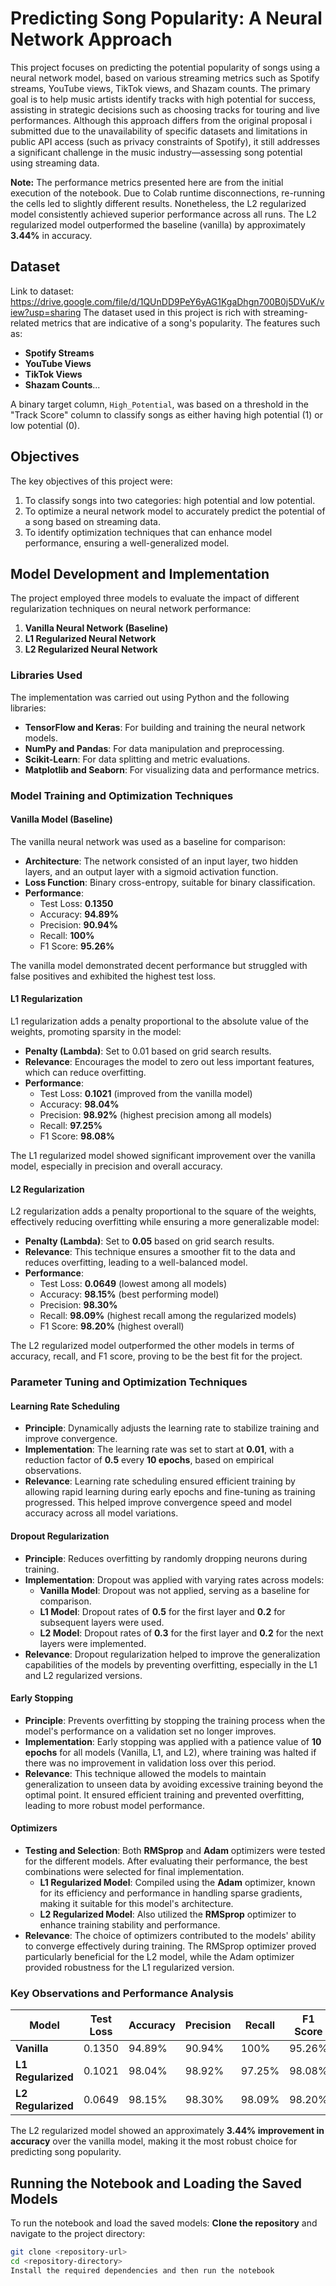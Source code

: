 # Predicting Song Popularity: A Neural Network Approach

This project focuses on predicting the potential popularity of songs using a neural network model, based on various streaming metrics such as Spotify streams, YouTube views, TikTok views, and Shazam counts. The primary goal is to help music artists identify tracks with high potential for success, assisting in strategic decisions such as choosing tracks for touring and live performances. Although this approach differs from the original proposal i submitted due to the unavailability of specific datasets and limitations in public API access (such as privacy constraints of Spotify), it still addresses a significant challenge in the music industry—assessing song potential using streaming data.

**Note:** The performance metrics presented here are from the initial execution of the notebook. Due to Colab runtime disconnections, re-running the cells led to slightly different results. Nonetheless, the L2 regularized model consistently achieved superior performance across all runs. The L2 regularized model outperformed the baseline (vanilla) by approximately **3.44%** in accuracy.

## Dataset
Link to dataset: https://drive.google.com/file/d/1QUnDD9PeY6yAG1KgaDhgn700B0j5DVuK/view?usp=sharing
The dataset used in this project is rich with streaming-related metrics that are indicative of a song's popularity. The features such as:
- **Spotify Streams**
- **YouTube Views**
- **TikTok Views**
- **Shazam Counts**...

A binary target column, `High_Potential`, was based on a threshold in the "Track Score" column to classify songs as either having high potential (1) or low potential (0).

## Objectives

The key objectives of this project were:
1. To classify songs into two categories: high potential and low potential.
2. To optimize a neural network model to accurately predict the potential of a song based on streaming data.
3. To identify optimization techniques that can enhance model performance, ensuring a well-generalized model.

## Model Development and Implementation

The project employed three models to evaluate the impact of different regularization techniques on neural network performance:
1. **Vanilla Neural Network (Baseline)**
2. **L1 Regularized Neural Network**
3. **L2 Regularized Neural Network**

### Libraries Used

The implementation was carried out using Python and the following libraries:
- **TensorFlow and Keras**: For building and training the neural network models.
- **NumPy and Pandas**: For data manipulation and preprocessing.
- **Scikit-Learn**: For data splitting and metric evaluations.
- **Matplotlib and Seaborn**: For visualizing data and performance metrics.

### Model Training and Optimization Techniques

#### Vanilla Model (Baseline)

The vanilla neural network was used as a baseline for comparison:
- **Architecture**: The network consisted of an input layer, two hidden layers, and an output layer with a sigmoid activation function.
- **Loss Function**: Binary cross-entropy, suitable for binary classification.
- **Performance**:
  - Test Loss: **0.1350**
  - Accuracy: **94.89%**
  - Precision: **90.94%**
  - Recall: **100%**
  - F1 Score: **95.26%**

The vanilla model demonstrated decent performance but struggled with false positives and exhibited the highest test loss.

#### L1 Regularization

L1 regularization adds a penalty proportional to the absolute value of the weights, promoting sparsity in the model:
- **Penalty (Lambda)**: Set to 0.01 based on grid search results.
- **Relevance**: Encourages the model to zero out less important features, which can reduce overfitting.
- **Performance**:
  - Test Loss: **0.1021** (improved from the vanilla model)
  - Accuracy: **98.04%**
  - Precision: **98.92%** (highest precision among all models)
  - Recall: **97.25%**
  - F1 Score: **98.08%**

The L1 regularized model showed significant improvement over the vanilla model, especially in precision and overall accuracy.

#### L2 Regularization

L2 regularization adds a penalty proportional to the square of the weights, effectively reducing overfitting while ensuring a more generalizable model:
- **Penalty (Lambda)**: Set to **0.05** based on grid search results.
- **Relevance**: This technique ensures a smoother fit to the data and reduces overfitting, leading to a well-balanced model.
- **Performance**:
  - Test Loss: **0.0649** (lowest among all models)
  - Accuracy: **98.15%** (best performing model)
  - Precision: **98.30%**
  - Recall: **98.09%** (highest recall among the regularized models)
  - F1 Score: **98.20%** (highest overall)

The L2 regularized model outperformed the other models in terms of accuracy, recall, and F1 score, proving to be the best fit for the project.

### Parameter Tuning and Optimization Techniques

#### Learning Rate Scheduling

- **Principle**: Dynamically adjusts the learning rate to stabilize training and improve convergence.
- **Implementation**: The learning rate was set to start at **0.01**, with a reduction factor of **0.5** every **10 epochs**, based on empirical observations.
- **Relevance**: Learning rate scheduling ensured efficient training by allowing rapid learning during early epochs and fine-tuning as training progressed. This helped improve convergence speed and model accuracy across all model variations.

#### Dropout Regularization

- **Principle**: Reduces overfitting by randomly dropping neurons during training.
- **Implementation**: Dropout was applied with varying rates across models:
  - **Vanilla Model**: Dropout was not applied, serving as a baseline for comparison.
  - **L1 Model**: Dropout rates of **0.5** for the first layer and **0.2** for subsequent layers were used.
  - **L2 Model**: Dropout rates of **0.3** for the first layer and **0.2** for the next layers were implemented.
- **Relevance**: Dropout regularization helped to improve the generalization capabilities of the models by preventing overfitting, especially in the L1 and L2 regularized versions.

#### Early Stopping

- **Principle**: Prevents overfitting by stopping the training process when the model's performance on a validation set no longer improves.
- **Implementation**: Early stopping was applied with a patience value of **10 epochs** for all models (Vanilla, L1, and L2), where training was halted if there was no improvement in validation loss over this period.
- **Relevance**: This technique allowed the models to maintain generalization to unseen data by avoiding excessive training beyond the optimal point. It ensured efficient training and prevented overfitting, leading to more robust model performance.

#### Optimizers

- **Testing and Selection**: Both **RMSprop** and **Adam** optimizers were tested for the different models. After evaluating their performance, the best combinations were selected for final implementation.
  - **L1 Regularized Model**: Compiled using the **Adam** optimizer, known for its efficiency and performance in handling sparse gradients, making it suitable for this model's architecture.
  - **L2 Regularized Model**: Also utilized the **RMSprop** optimizer to enhance training stability and performance.
- **Relevance**: The choice of optimizers contributed to the models' ability to converge effectively during training. The RMSprop optimizer proved particularly beneficial for the L2 model, while the Adam optimizer provided robustness for the L1 regularized version.

### Key Observations and Performance Analysis

| Model              | Test Loss | Accuracy | Precision | Recall | F1 Score |
|--------------------|-----------|----------|-----------|--------|----------|
| **Vanilla**        | 0.1350    | 94.89%   | 90.94%    | 100%   | 95.26%   |
| **L1 Regularized** | 0.1021    | 98.04%   | 98.92%    | 97.25% | 98.08%   |
| **L2 Regularized** | 0.0649    | 98.15%   | 98.30%    | 98.09% | 98.20%   |

The L2 regularized model showed an approximately **3.44% improvement in accuracy** over the vanilla model, making it the most robust choice for predicting song popularity.

## Running the Notebook and Loading the Saved Models

To run the notebook and load the saved models:
**Clone the repository** and navigate to the project directory:
   ```bash
   git clone <repository-url>
   cd <repository-directory>
Install the required dependencies and then run the notebook
